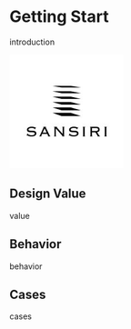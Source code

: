 Getting Start
=============

introduction

![logo](images/logo-sansiri.jpg)


## Design Value

value


## Behavior

behavior


## Cases

cases
